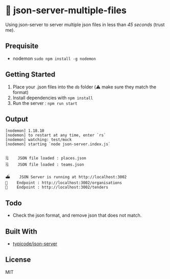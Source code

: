 # 🚤 json-server-multiple-files

Using json-server to server multiple json files in less than *45 seconds* (trust me).


## Prequisite
- nodemon `sudo npm install -g nodemon`

## Getting Started
1. Place your .json files into the `db` folder (⚠️ make sure they match the format)
2. Install dependencies with `npm install`
3. Run the server : `npm run start`

## Output
````
[nodemon] 1.18.10
[nodemon] to restart at any time, enter `rs`
[nodemon] watching: test/mock
[nodemon] starting `node json-server.index.js`


🗒    JSON file loaded : places.json
🗒    JSON file loaded : teams.json

⛴    JSON Server is running at http://localhost:3002
🥁    Endpoint : http://localhost:3002/organisations
🥁    Endpoint : http://localhost:3002/tenders
````

## Todo
- Check the json format, and remove json that does not match.

## Built With
- [typicode/json-server](https://github.com/typicode/json-server)

## License
MIT

